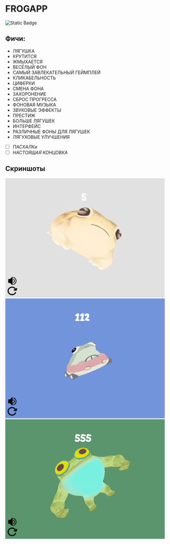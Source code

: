 # FROGAPP
![Static Badge](https://img.shields.io/badge/2025-brown?style=plastic&label=%D0%9B%D1%83%D1%87%D1%88%D0%B5%D0%B5%20%D0%B4%D0%B5%D1%80%D1%8C%D0%BC%D0%BE%20%D0%B3%D0%BE%D0%B4%D0%B0)

## Фичи:
- ЛЯГУШКА
- КРУТИТСЯ
- ЖМЫХАЕТСЯ
- ВЕСЁЛЫЙ ФОН
- САМЫЙ ЗАВЛЕКАТЕЛЬНЫЙ ГЕЙМПЛЕЙ  
- КЛИКАБЕЛЬНОСТЬ
- ЦИФЕРКИ
- СМЕНА ФОНА
- ЗАХОРОНЕНИЕ
- СБРОС ПРОГРЕССА
- ФОНОВАЯ МУЗЫКА
- ЗВУКОВЫЕ ЭФФЕКТЫ
- ПРЕСТИЖ
- БОЛЬШЕ ЛЯГУШЕК
- ИНТЕРФЕЙС
- РАЗЛИЧНЫЕ ФОНЫ ДЛЯ ЛЯГУШЕК
- ЛЯГУХОВЫЕ УЛУЧШЕНИЯ
- [ ] *ПАСХАЛКи*
- [ ] *НАСТОЯЩАЯ КОНЦОВКА*

## Скриншоты
![FROG 1](docs/1.png)
![FROG 2](docs/2.png)
![FROG 3](docs/3.png)